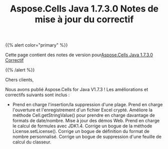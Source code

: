 ﻿---
title: Aspose.Cells Java 1.7.3.0 Notes de mise à jour du correctif
type: docs
weight: 80
url: /fr/java/aspose-cells-java-1-7-3-0-hot-fix-release-notes/
---
{{% alert color="primary" %}} 

 Cette page contient des notes de version pour[Aspose.Cells Java 1.7.3.0 Correctif](https://downloads.aspose.com/cells/java/new-releases/aspose.cells-java-1.7.3.0-hot-fix/)

{{% /alert %}} 

 Chers clients,

 Nous avons publié Aspose.Cells for Java V1.7.3 ! Les améliorations et correctifs suivants sont inclus :

- Prend en charge l'insertion/la suppression d'une plage.
 Prend en charge l'ouverture et l'enregistrement d'un fichier Excel crypté.
 Améliore la méthode Cell.getStringValue() pour prendre en charge davantage de formats de date/nombre.
 Mise à jour des démos Web.
 Prend en charge le calcul de formules avec JDK1.4.
 Corrige un bogue de la méthode License.setLicense().
 Corrige un bogue de définition du format de nombre personnalisé.
Corrige un bogue de suppression d'une feuille de calcul du classeur.
